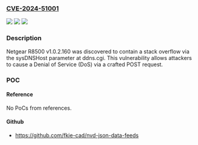 ### [CVE-2024-51001](https://cve.mitre.org/cgi-bin/cvename.cgi?name=CVE-2024-51001)
![](https://img.shields.io/static/v1?label=Product&message=n%2Fa&color=blue)
![](https://img.shields.io/static/v1?label=Version&message=n%2Fa&color=blue)
![](https://img.shields.io/static/v1?label=Vulnerability&message=n%2Fa&color=brighgreen)

### Description

Netgear R8500 v1.0.2.160 was discovered to contain a stack overflow via the sysDNSHost parameter at ddns.cgi. This vulnerability allows attackers to cause a Denial of Service (DoS) via a crafted POST request.

### POC

#### Reference
No PoCs from references.

#### Github
- https://github.com/fkie-cad/nvd-json-data-feeds

